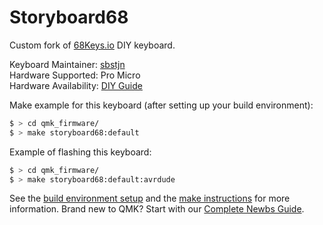 # Storyboard68

Custom fork of [68Keys.io](https://68keys.io) DIY keyboard.

Keyboard Maintainer: [sbstjn](https://sbstjn.com)  
Hardware Supported: Pro Micro  
Hardware Availability: [DIY Guide](https://68keys.io)

Make example for this keyboard (after setting up your build environment):

```bash
$ > cd qmk_firmware/
$ > make storyboard68:default
```

Example of flashing this keyboard:

```bash
$ > cd qmk_firmware/
$ > make storyboard68:default:avrdude
```

See the [build environment setup](https://docs.qmk.fm/#/getting_started_build_tools) and the [make instructions](https://docs.qmk.fm/#/getting_started_make_guide) for more information. Brand new to QMK? Start with our [Complete Newbs Guide](https://docs.qmk.fm/#/newbs).
